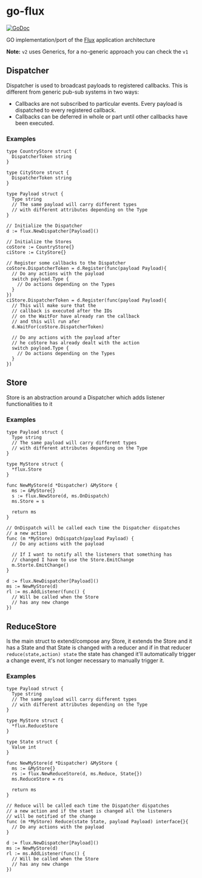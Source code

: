 # go-flux
[![GoDoc](https://godoc.org/github.com/xescugc/go-flux?status.svg)](https://godoc.org/github.com/xescugc/go-flux)

GO implementation/port of the [Flux](https://github.com/facebook/flux) application architecture


**Note:** `v2` uses Generics, for a no-generic approach you can check the `v1`

## Dispatcher

Dispatcher is used to broadcast payloads to registered callbacks. This is different from generic pub-sub systems in two ways:

* Callbacks are not subscribed to particular events. Every payload is dispatched to every registered callback.
* Callbacks can be deferred in whole or part until other callbacks have been executed.

### Examples

```golang
type CountryStore struct {
  DispatcherToken string
}

type CityStore struct {
  DispatcherToken string
}

type Payload struct {
  Type string
  // The same payload will carry different types
  // with different attributes depending on the Type
}

// Initialize the Dispatcher
d := flux.NewDispatcher[Payload]()

// Initialize the Stores
coStore := CountryStore{}
ciStore := CityStore{}

// Register some callbacks to the Dispatcher
coStore.DispatcherToken = d.Register(func(payload Payload){
  // Do any actions with the payload
  switch payload.Type {
    // Do actions depending on the Types
  }
})
ciStore.DispatcherToken = d.Register(func(payload Payload){
  // This will make sure that the
  // callback is executed after the IDs
  // on the WaitFor have already ran the callback 
  // and this will run afer
  d.WaitFor(coStore.DispatcherToken)

  // Do any actions with the payload after
  // he coStore has already dealt with the action
  switch payload.Type {
    // Do actions depending on the Types
  }
})
```

## Store

Store is an abstraction around a Dispatcher which adds listener functionalities to it

### Examples

```golang
type Payload struct {
  Type string
  // The same payload will carry different types
  // with different attributes depending on the Type
}

type MyStore struct {
  *flux.Store
}

func NewMyStore(d *Dispatcher) &MyStore {
  ms := &MyStore{}
  s := flux.NewStore(d, ms.OnDispatch)
  ms.Store = s

  return ms
}

// OnDispatch will be called each time the Dispatcher dispatches
// a new action
func (m *MyStore) OnDispatch(payload Payload) {
  // Do any actions with the payload

  // If I want to notify all the listeners that something has
  // changed I have to use the Store.EmitChange
  m.Storte.EmitChange()
}

d := flux.NewDispatcher[Payload]()
ms := NewMyStore(d)
rl := ms.AddListener(func() {
  // Will be called when the Store
  // has any new change
})

```

## ReduceStore

Is the main struct to extend/compose any Store, it extends the Store and it has a State
and that State is changed with a reducer and if in that reducer `reduce(state,action) state`
the state has changed it'll automatically trigger a change event, it's not longer necessary
to manually trigger it.

### Examples

```golang
type Payload struct {
  Type string
  // The same payload will carry different types
  // with different attributes depending on the Type
}

type MyStore struct {
  *flux.ReduceStore
}

type State struct {
  Value int
}

func NewMyStore(d *Dispatcher) &MyStore {
  ms := &MyStore{}
  rs := flux.NewReduceStore(d, ms.Reduce, State{})
  ms.ReduceStore = rs

  return ms
}

// Reduce will be called each time the Dispatcher dispatches
// a new action and if the staet is changed all the listeners
// will be notified of the change
func (m *MyStore) Reduce(state State, payload Payload) interface{}{
  // Do any actions with the payload
}

d := flux.NewDispatcher[Payload]()
ms := NewMyStore(d)
rl := ms.AddListener(func() {
  // Will be called when the Store
  // has any new change
})
```

